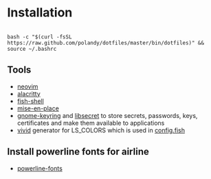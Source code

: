 Installation
============

```

bash -c "$(curl -fsSL https://raw.github.com/polandy/dotfiles/master/bin/dotfiles)" && source ~/.bashrc
```

## Tools

- [neovim](https://github.com/neovim/neovim)
- [alacritty](https://github.com/alacritty/alacritty)
- [fish-shell](https://github.com/fish-shell/fish-shell)
- [mise-en-place](https://github.com/creationix/nvm)
- [gnome-keyring](https://wiki.gnome.org/Projects/GnomeKeyring) and [libsecret](https://wiki.gnome.org/Projects/Libsecret) to store secrets, passwords, keys, certificates and make them available to applications
- [vivid](https://github.com/sharkdp/vivid) generator for LS_COLORS which is used in [config.fish](config/fish/config.fish)

## Install powerline fonts for airline

- [powerline-fonts](https://github.com/powerline/fonts)
